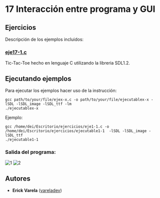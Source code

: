 # 17 Interacción entre programa y GUI

## Ejercicios

Descripción de los ejemplos incluidos:

### [eje17-1.c](eje17-1.c)

Tic-Tac-Toe hecho en lenguaje C utilizando la libreria SDL1.2.


## Ejecutando ejemplos

Para ejecutar los ejemplos hacer uso de la instrucción:

```
gcc path/to/your/file/ejex-x.c -o path/to/your/file/ejecutablex-x -lSDL -lSDL_image -lSDL_ttf -lm
./ejecutablex-x
```

Ejemplo:

```
gcc /home/dei/Escritorio/ejercicios/eje1-1.c -o /home/dei/Escritorio/ejercicios/ejecutable1-1  -lSDL -lSDL_image -lSDL_ttf
./ejecutable1-1
```

### Salida del programa:
![1](https://user-images.githubusercontent.com/36117314/47864708-e8dba180-ddbf-11e8-9e67-a0aa86829d92.png)
![2](https://user-images.githubusercontent.com/36117314/47864710-e8dba180-ddbf-11e8-9cf3-97f18a2eff86.png)

## Autores

* **Erick Varela** ([vareladev](https://github.com/vareladev/))


